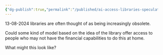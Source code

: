 ```yaml
---
{"dg-publish":true,"permalink":"/published/ai-access-libraries-speculation/","noteIcon":""}
---
```


13-08-2024
libraries are often thought of as being increasingly obsolete. 

Could some kind of model based on the idea of the library offer access to people who may not have the financial capabilities to do this at home. 

What might this look like?